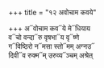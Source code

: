 +++
title = "१२ अवोचाम कवये"

+++
अ᳓वोचाम कव᳓ये मे᳓धियाय  
व᳓चो वन्दा᳓रु वृषभा᳓य वृ᳓ष्णे  
ग᳓विष्ठिरो न᳓मसा स्तो᳓मम् अग्नउ᳓  
दिवी᳓व रुक्म᳓म् उरुव्य᳓ञ्चम् अश्रेत्